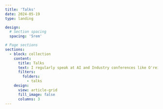 ```yaml
---
title: 'Talks'
date: 2024-05-19
type: landing

design:
  # Section spacing
  spacing: '5rem'

# Page sections
sections:
  - block: collection
    content:
      title: Talks
      text: I regularly speak at AI and Industry conferences like O'reilly AI, ODSC, GIDS, Devconf, Datahack Summit etc.
      filters:
        folders:
          - talks
    design:
      view: article-grid
      fill_image: false
      columns: 3
---
```


